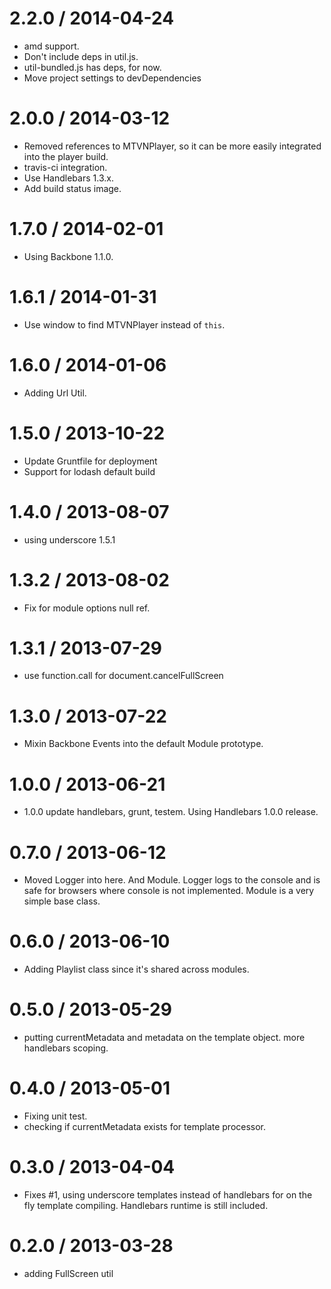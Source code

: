 
2.2.0 / 2014-04-24 
==================

 * amd support.
 * Don't include deps in util.js. 
 * util-bundled.js has deps, for now.
 * Move project settings to devDependencies

2.0.0 / 2014-03-12 
==================

 * Removed references to MTVNPlayer, so it can be more easily integrated into the player build.
 * travis-ci integration.
 * Use Handlebars 1.3.x. 
 * Add build status image.

1.7.0 / 2014-02-01 
==================

 * Using Backbone 1.1.0.

1.6.1 / 2014-01-31 
==================

 * Use window to find MTVNPlayer instead of `this`.

1.6.0 / 2014-01-06 
==================

 * Adding Url Util.

1.5.0 / 2013-10-22 
==================

 * Update Gruntfile for deployment
 * Support for lodash default build
 

1.4.0 / 2013-08-07 
==================

  * using underscore 1.5.1


1.3.2 / 2013-08-02 
==================

  * Fix for module options null ref.

1.3.1 / 2013-07-29 
==================

  * use function.call for document.cancelFullScreen

1.3.0 / 2013-07-22 
==================

  * Mixin Backbone Events into the default Module prototype.
  
1.0.0 / 2013-06-21 
==================

  * 1.0.0 update handlebars, grunt, testem. Using Handlebars 1.0.0 release. 

0.7.0 / 2013-06-12
==================
  
  * Moved Logger into here. And Module. Logger logs to the console and is safe for browsers where console is not implemented. Module is a very simple base class.


0.6.0 / 2013-06-10 
==================

  * Adding Playlist class since it's shared across modules.

0.5.0 / 2013-05-29 
==================

  * putting currentMetadata and metadata on the template object. more handlebars scoping.

0.4.0 / 2013-05-01 
==================
  * Fixing unit test.
  * checking if currentMetadata exists for template processor.

0.3.0 / 2013-04-04 
==================

  * Fixes #1, using underscore templates instead of handlebars for on the fly template compiling. Handlebars runtime is still included.

0.2.0 / 2013-03-28 
==================

  * adding FullScreen util
